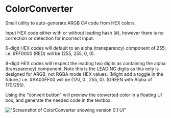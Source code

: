 # ColorConverter
Small utility to auto-generate ARGB C# code from HEX colors.

Input HEX code either with or without leading hash (#), however there is no correction or detection for incorrect input.

6-digit HEX codes will default to an alpha (transparency) component of 255; 
i.e. #FF0000 (RED) will be (255, 255, 0, 0).

8-digit HEX codes will respect the leading two digits as containing the alpha (transparency) component.
Note this is the LEADING digits as this only is designed for ARGB, not RGBA mode HEX values. (Might add a toggle in the future.)
i.e. #AA00FF00 will be (170, 0 , 255, 0). (GREEN with Alpha of 170/255).

Using the "convert button" will preview the converted color in a floating UI box, and generate the needed code in the textbox. 

!["Screenshot of ColorConverter showing version 0.1 UI"](https://user-images.githubusercontent.com/5608236/116645240-5cd07380-a943-11eb-983d-9fd97156d5c2.png)